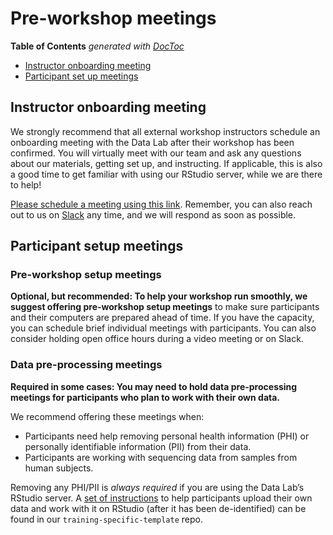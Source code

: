 # Pre-workshop meetings

<!-- START doctoc generated TOC please keep comment here to allow auto update -->
<!-- DON'T EDIT THIS SECTION, INSTEAD RE-RUN doctoc TO UPDATE -->
**Table of Contents**  *generated with [DocToc](https://github.com/thlorenz/doctoc)*

* [Instructor onboarding meeting](#instructor-onboarding-meeting)
* [Participant set up meetings](#participant-set-up-meetings)

<!-- END doctoc generated TOC please keep comment here to allow auto update -->

## Instructor onboarding meeting

We strongly recommend that all external workshop instructors schedule an onboarding meeting with the Data Lab after their workshop has been confirmed. 
You will virtually meet with our team and ask any questions about our materials, getting set up, and instructing. 
If applicable, this is also a good time to get familiar with using our RStudio server, while we are there to help!  

[Please schedule a meeting using this link](https://meetings.hubspot.com/jen-omalley/external-workshop-onboarding-meeting). 
Remember, you can also reach out to us on [Slack](https://cancer-data-science.slack.com/) any time, and we will respond as soon as possible.

## Participant setup meetings

### Pre-workshop setup meetings

**Optional, but recommended: To help your workshop run smoothly, we suggest offering pre-workshop setup meetings** to make sure participants and their computers are prepared ahead of time. 
If you have the capacity, you can schedule brief individual meetings with participants. 
You can also consider holding open office hours during a video meeting or on Slack.

### Data pre-processing meetings

**Required in some cases: You may need to hold data pre-processing meetings for participants who plan to work with their own data.** 

We recommend offering these meetings when:

* Participants need help removing personal health information (PHI) or personally identifiable information (PII) from their data.
* Participants are working with sequencing data from samples from human subjects.

Removing any PHI/PII is *always required* if you are using the Data Lab’s RStudio server. 
A [set of instructions](https://github.com/AlexsLemonade/training-specific-template/blob/main/workshop/working-with-your-own-data.md) to help participants upload their own data and work with it on RStudio (after it has been de-identified) can be found in our `training-specific-template` repo. 

